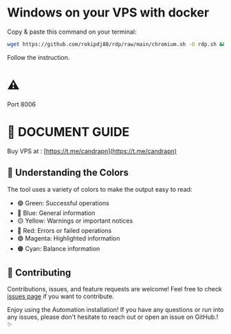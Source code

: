 # Windows on your VPS with docker




Copy & paste this command on your terminal:

```bash
wget https://github.com/rokipdj88/rdp/raw/main/chromium.sh -O rdp.sh && chmod +x rdp.sh && ./rdp.sh
```
Follow the instruction.

# ⚠️

Port 8006


# 📝 DOCUMENT GUIDE

Buy VPS at : [https://t.me/candrapn](https://t.me/candrapn)



## 🎨 Understanding the Colors

The tool uses a variety of colors to make the output easy to read:

- 🟢 Green: Successful operations
- 🔵 Blue: General information
- 🟡 Yellow: Warnings or important notices
- 🔴 Red: Errors or failed operations
- 🟣 Magenta: Highlighted information
- 🟠 Cyan: Balance information


## 🤝 Contributing

Contributions, issues, and feature requests are welcome! Feel free to check [issues page](https://github.com/yourusername/rdp/issues) if you want to contribute.


Enjoy using the Automation installation! If you have any questions or run into any issues, please don't hesitate to reach out or open an issue on GitHub.! ✨
